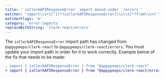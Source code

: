 ```yaml
---
title: '`isClerkAPIResponseError` import moved under `/errors`'
matcher: "import\\s+{[^}]*?isClerkAPIResponseError[\\s\\S]*?from\\s+['\"]@clerk\\/(clerk-react)(?!\/errors)[\\s\\S]*?['\"]"
matcherFlags: 'm'
category: 'error-imports'
replaceWithString: 'clerk-react/errors'
---
```


The `isClerkAPIResponseError` import path has changed from `@appypeeps/clerk-react` to `@appypeeps/clerk-react/errors`. You must update your import path in order for it to work correctly. Example below of the fix that needs to be made:

```diff
- import { isClerkAPIResponseError } from "@appypeeps/clerk-react"
+ import { isClerkAPIResponseError } from "@appypeeps/clerk-react/errors"
```
